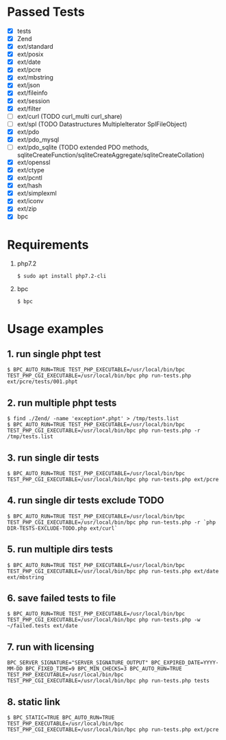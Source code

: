 # Passed Tests

- [x] tests
- [x] Zend
- [x] ext/standard
- [x] ext/posix
- [x] ext/date
- [x] ext/pcre
- [x] ext/mbstring
- [x] ext/json
- [x] ext/fileinfo
- [x] ext/session
- [x] ext/filter
- [ ] ext/curl (TODO curl_multi curl_share)
- [ ] ext/spl (TODO Datastructures MultipleIterator SplFileObject)
- [x] ext/pdo
- [x] ext/pdo_mysql
- [ ] ext/pdo_sqlite (TODO extended PDO methods, sqliteCreateFunction/sqliteCreateAggregate/sqliteCreateCollation)
- [x] ext/openssl
- [x] ext/ctype
- [x] ext/pcntl
- [x] ext/hash
- [x] ext/simplexml
- [x] ext/iconv
- [x] ext/zip
- [x] bpc

# Requirements

1. php7.2

    ```shell
    $ sudo apt install php7.2-cli
    ```

2. bpc

    ```shell
    $ bpc
    ```

# Usage examples

## 1. run single phpt test

```shell
$ BPC_AUTO_RUN=TRUE TEST_PHP_EXECUTABLE=/usr/local/bin/bpc TEST_PHP_CGI_EXECUTABLE=/usr/local/bin/bpc php run-tests.php ext/pcre/tests/001.phpt
```

## 2. run multiple phpt tests

```shell
$ find ./Zend/ -name 'exception*.phpt' > /tmp/tests.list
$ BPC_AUTO_RUN=TRUE TEST_PHP_EXECUTABLE=/usr/local/bin/bpc TEST_PHP_CGI_EXECUTABLE=/usr/local/bin/bpc php run-tests.php -r /tmp/tests.list
```

## 3. run single dir tests

```shell
$ BPC_AUTO_RUN=TRUE TEST_PHP_EXECUTABLE=/usr/local/bin/bpc TEST_PHP_CGI_EXECUTABLE=/usr/local/bin/bpc php run-tests.php ext/pcre
```

## 4. run single dir tests exclude TODO

```shell
$ BPC_AUTO_RUN=TRUE TEST_PHP_EXECUTABLE=/usr/local/bin/bpc TEST_PHP_CGI_EXECUTABLE=/usr/local/bin/bpc php run-tests.php -r `php DIR-TESTS-EXCLUDE-TODO.php ext/curl`
```

## 5. run multiple dirs tests

```shell
$ BPC_AUTO_RUN=TRUE TEST_PHP_EXECUTABLE=/usr/local/bin/bpc TEST_PHP_CGI_EXECUTABLE=/usr/local/bin/bpc php run-tests.php ext/date ext/mbstring
```

## 6. save failed tests to file

```shell
$ BPC_AUTO_RUN=TRUE TEST_PHP_EXECUTABLE=/usr/local/bin/bpc TEST_PHP_CGI_EXECUTABLE=/usr/local/bin/bpc php run-tests.php -w ~/failed.tests ext/date
```

## 7. run with licensing

```shell
BPC_SERVER_SIGNATURE="SERVER_SIGNATURE_OUTPUT" BPC_EXPIRED_DATE=YYYY-MM-DD BPC_FIXED_TIME=9 BPC_MIN_CHECKS=3 BPC_AUTO_RUN=TRUE TEST_PHP_EXECUTABLE=/usr/local/bin/bpc TEST_PHP_CGI_EXECUTABLE=/usr/local/bin/bpc php run-tests.php tests
```

## 8. static link

```shell
$ BPC_STATIC=TRUE BPC_AUTO_RUN=TRUE TEST_PHP_EXECUTABLE=/usr/local/bin/bpc TEST_PHP_CGI_EXECUTABLE=/usr/local/bin/bpc php run-tests.php ext/pcre
```
